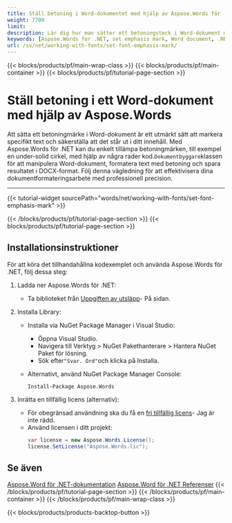 ```yaml
---
title: Ställ betoning i Word-dokumentet med hjälp av Aspose.Words för .NET 
weight: 7700
limit: 
description: Lär dig hur man sätter ett betoningsteck i Word-dokument med hjälp av Aspose.Words för .NET. Denna stegvis vägledning innehåller installationsinstruktioner och exempelkod.
keywords: [Aspose.Words for .NET, set emphasis mark, Word document, .NET library, document formatting, Word automation, C# examples]
url: /sv/net/working-with-fonts/set-font-emphasis-mark/
---
```

{{< blocks/products/pf/main-wrap-class >}}
{{< blocks/products/pf/main-container >}}
{{< blocks/products/pf/tutorial-page-section >}}

# Ställ betoning i ett Word-dokument med hjälp av Aspose.Words

Att sätta ett betoningmärke i Word-dokument är ett utmärkt sätt att markera specifikt text och säkerställa att det står ut i ditt innehåll. Med Aspose.Words för .NET kan du enkelt tillämpa betoningmärken, till exempel en under-solid cirkel, med hjälp av några rader kod.`Dokumentbyggare`klassen för att manipulera Word-dokument, formatera text med betoning och spara resultatet i DOCX-format. Följ denna vägledning för att effektivisera dina dokumentformateringsarbete med professionell precision.

---
{{< tutorial-widget sourcePath="words/net/working-with-fonts/set-font-emphasis-mark" >}}

{{< /blocks/products/pf/tutorial-page-section >}}
{{< blocks/products/pf/tutorial-page-section >}}
## Installationsinstruktioner  
För att köra det tillhandahållna kodexemplet och använda Aspose.Words för .NET, följ dessa steg:  

1. Ladda ner Aspose.Words för .NET:  
   * Ta biblioteket från [Uppgiften av utsläpp](https://releases.aspose.com/words/net/)\- På sidan.  

2. Installa Library:  
   * Installa via NuGet Package Manager i Visual Studio:  
     * Öppna Visual Studio.  
     * Navigera till Verktyg > NuGet Pakethanterare > Hantera NuGet Paket för lösning.  
     * Sök efter`"Svar. Ord"`och klicka på Installa.  

   * Alternativt, använd NuGet Package Manager Console:  
     ```shell
     Install-Package Aspose.Words
     ```  

3. Inrätta en tillfällig licens (alternativ):  
   * För obegränsad användning ska du få en [fri tillfällig licens](https://purchase.aspose.com/temporary-license/)\- Jag är inte rädd.  
   * Använd licensen i ditt projekt:  
     ```csharp
     var license = new Aspose.Words.License();
     license.SetLicense("Aspose.Words.lic");
     ```  
   
## Se även
[Aspose.Word för .NET-dokumentation](https://docs.aspose.com/words/net/)
[Aspose.Word för .NET Referenser](https://reference.aspose.com/words/net/)
{{< /blocks/products/pf/tutorial-page-section >}}
{{< /blocks/products/pf/main-container >}}
{{< /blocks/products/pf/main-wrap-class >}}

{{< blocks/products/products-backtop-button >}}